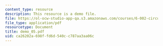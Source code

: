 ```yaml
---
content_type: resource
description: This resource is a demo file.
file: https://ol-ocw-studio-app-qa.s3.amazonaws.com/courses/6-002-circuits-and-electronics-spring-2007/ca26202a698ffd6d540cc787aa3aa06c_demo_05.pdf
file_type: application/pdf
resourcetype: Document
title: demo_05.pdf
uid: ca26202a-698f-fd6d-540c-c787aa3aa06c
---
```

